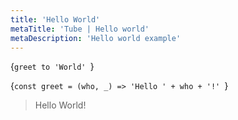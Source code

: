 ```yaml
---
title: 'Hello World'
metaTitle: 'Tube | Hello world'
metaDescription: 'Hello world example'
---
```




<TubeCode>{`greet to 'World'
`}</TubeCode>


<JSCode>{`const greet = (who, _) => 'Hello ' + who + '!'
`}</JSCode>

> Hello World!
